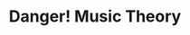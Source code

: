 ---
title: Danger! Music Theory
url: https://jimmymcbride.github.io/DANGER-Music-Theory/cmajkey
github: https://github.com/JimmyMcBride/DANGER-Music-Theory
youTube:
img: https://i.imgur.com/V0nd1I8.jpg
description: A website I built to hold an introductory lesson on music theory and how it relates to the guitar. One of my earliest coding projects. I cover the major and minor scales.
---